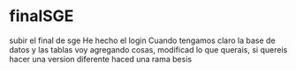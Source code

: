 # finalSGE
subir el final de sge
He hecho el login
Cuando tengamos claro la base de datos y las tablas voy agregando cosas, modificad lo que querais, si quereis hacer una version diferente haced una rama 
besis
